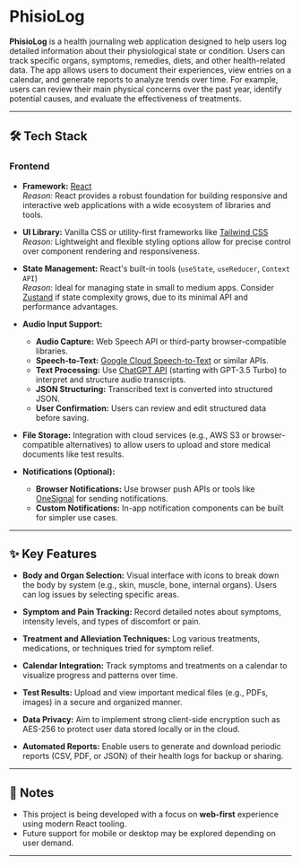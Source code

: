 # PhisioLog

**PhisioLog** is a health journaling web application designed to help users log detailed information about their physiological state or condition. Users can track specific organs, symptoms, remedies, diets, and other health-related data. The app allows users to document their experiences, view entries on a calendar, and generate reports to analyze trends over time. For example, users can review their main physical concerns over the past year, identify potential causes, and evaluate the effectiveness of treatments.

---

## 🛠 Tech Stack

### Frontend

- **Framework:** [React](https://reactjs.org/)  
  _Reason:_ React provides a robust foundation for building responsive and interactive web applications with a wide ecosystem of libraries and tools.

- **UI Library:** Vanilla CSS or utility-first frameworks like [Tailwind CSS](https://tailwindcss.com/)  
  _Reason:_ Lightweight and flexible styling options allow for precise control over component rendering and responsiveness.

- **State Management:** React's built-in tools (`useState`, `useReducer`, `Context API`)  
  _Reason:_ Ideal for managing state in small to medium apps. Consider [Zustand](https://github.com/pmndrs/zustand) if state complexity grows, due to its minimal API and performance advantages.

- **Audio Input Support:**
  - **Audio Capture:** Web Speech API or third-party browser-compatible libraries.
  - **Speech-to-Text:** [Google Cloud Speech-to-Text](https://cloud.google.com/speech-to-text) or similar APIs.
  - **Text Processing:** Use [ChatGPT API](https://platform.openai.com/docs) (starting with GPT-3.5 Turbo) to interpret and structure audio transcripts.
  - **JSON Structuring:** Transcribed text is converted into structured JSON.
  - **User Confirmation:** Users can review and edit structured data before saving.

- **File Storage:** Integration with cloud services (e.g., AWS S3 or browser-compatible alternatives) to allow users to upload and store medical documents like test results.

- **Notifications (Optional):**
  - **Browser Notifications:** Use browser push APIs or tools like [OneSignal](https://onesignal.com/) for sending notifications.
  - **Custom Notifications:** In-app notification components can be built for simpler use cases.

---

## ✨ Key Features

- **Body and Organ Selection:** Visual interface with icons to break down the body by system (e.g., skin, muscle, bone, internal organs). Users can log issues by selecting specific areas.

- **Symptom and Pain Tracking:** Record detailed notes about symptoms, intensity levels, and types of discomfort or pain.

- **Treatment and Alleviation Techniques:** Log various treatments, medications, or techniques tried for symptom relief.

- **Calendar Integration:** Track symptoms and treatments on a calendar to visualize progress and patterns over time.

- **Test Results:** Upload and view important medical files (e.g., PDFs, images) in a secure and organized manner.

- **Data Privacy:** Aim to implement strong client-side encryption such as AES-256 to protect user data stored locally or in the cloud.

- **Automated Reports:** Enable users to generate and download periodic reports (CSV, PDF, or JSON) of their health logs for backup or sharing.

---

## 📌 Notes

- This project is being developed with a focus on **web-first** experience using modern React tooling.
- Future support for mobile or desktop may be explored depending on user demand.

---

